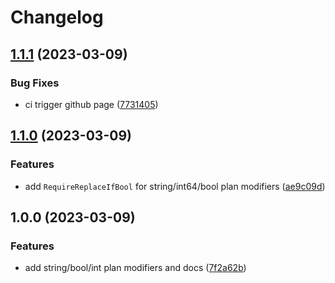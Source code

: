 # Changelog

## [1.1.1](https://github.com/FrangipaneTeam/terraform-plugin-framework-planmodifiers/compare/v1.1.0...v1.1.1) (2023-03-09)


### Bug Fixes

* ci trigger github page ([7731405](https://github.com/FrangipaneTeam/terraform-plugin-framework-planmodifiers/commit/77314051f770e1f9686e55b8ca244668693c473b))

## [1.1.0](https://github.com/FrangipaneTeam/terraform-plugin-framework-planmodifiers/compare/v1.0.0...v1.1.0) (2023-03-09)


### Features

* add `RequireReplaceIfBool` for string/int64/bool plan modifiers ([ae9c09d](https://github.com/FrangipaneTeam/terraform-plugin-framework-planmodifiers/commit/ae9c09dc7ad542110d7a8f1c34033ed246283f05))

## 1.0.0 (2023-03-09)


### Features

* add string/bool/int plan modifiers and docs ([7f2a62b](https://github.com/FrangipaneTeam/terraform-plugin-framework-planmodifiers/commit/7f2a62bdf65e409f16c393e5d9715a149a38a3f2))
